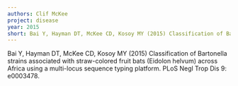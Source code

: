 ```yaml
---
authors: Clif McKee
project: disease
year: 2015
short: Bai Y, Hayman DT, McKee CD, Kosoy MY (2015) Classification of Bartonella strains associated with straw-colored fruit bats (Eidolon helvum) across Africa using a multi-locus sequence typing platform. PLoS Negl Trop Dis 9: e0003478.
---
```


Bai Y, Hayman DT, McKee CD, Kosoy MY (2015) Classification of Bartonella strains associated with straw-colored fruit bats (Eidolon helvum) across Africa using a multi-locus sequence typing platform. PLoS Negl Trop Dis 9: e0003478.
